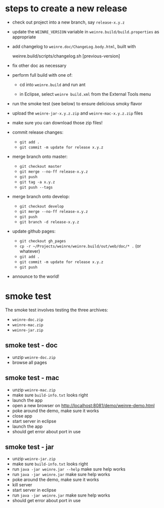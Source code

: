 steps to create a new release
===============================================================================

- check out project into a new branch, say `release-x.y.z`

- update the `WEINRE_VERSION` variable in `weinre.build/build.properties` as appropriate

- add changelog to `weinre.doc/ChangeLog.body.html`, built with

    weinre.build/scripts/changelog.sh [previous-version]

- fix other doc as necessary

- perform full build with one of:

   - cd into `weinre.build` and run ant

   - in Eclipse, select `weinre build.xml` from the External Tools menu

- run the smoke test (see below) to ensure delicious smoky flavor

- upload the `weinre-jar-x.y.z.zip` and `weinre-mac-x.y.z.zip` files

- make sure you can download those zip files!

- commit release changes:
   - `git add .`
   - `git commit -m update for release x.y.z`

- merge branch onto master:

   - `git checkout master`
   - `git merge --no-ff release-x.y.z`
   - `git push`
   - `git tag -a x.y.z`
   - `git push --tags`

- merge branch onto develop:

   - `git checkout develop`
   - `git merge --no-ff release-x.y.z`
   - `git push`
   - `git branch -d release-x.y.z`   

- update github pages:

   - `git checkout gh_pages`
   - `cp -r ~/Projects/weinre/weinre.build/out/web/doc/* .` (or whatever)
   - `git add .`
   - `git commit -m update for release x.y.z`
   - `git push`

- announce to the world!


smoke test
===============================================================================

The smoke test involves testing the three archives:

- `weinre-doc.zip`
- `weinre-mac.zip`
- `weinre-jar.zip`


smoke test - doc
-------------------------------------------------------------------------------

- unzip `weinre-doc.zip`
- browse all pages


smoke test - mac
-------------------------------------------------------------------------------

- unzip `weinre-mac.zip`
- make sure `build-info.txt` looks right
- launch the app
- open a new browser on [http://localhost:8081/demo/weinre-demo.html](http://localhost:8081/demo/weinre-demo.html)
- poke around the demo, make sure it works
- close app
- start server in eclipse
- launch the app
- should get error about port in use

smoke test - jar
-------------------------------------------------------------------------------

- unzip `weinre-jar.zip`
- make sure `build-info.txt` looks right
- run `java -jar weinre.jar --help` make sure help works
- run `java -jar weinre.jar` make sure help works
- poke around the demo, make sure it works
- kill server
- start server in eclipse
- run `java -jar weinre.jar` make sure help works
- should get error about port in use
